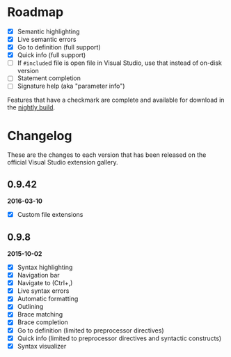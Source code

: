 # Roadmap

- [x] Semantic highlighting
- [x] Live semantic errors
- [x] Go to definition (full support)
- [x] Quick info (full support)
- [ ] If `#include`d file is open file in Visual Studio, use that instead of on-disk version
- [ ] Statement completion
- [ ] Signature help (aka "parameter info")

Features that have a checkmark are complete and available for download in the
[nightly build](http://vsixgallery.com/extension/7def6c01-a05e-42e6-953d-3fdea1891737/).

# Changelog

These are the changes to each version that has been released on the official Visual Studio extension gallery.

## 0.9.42

**2016-03-10**

- [x] Custom file extensions

## 0.9.8

**2015-10-02**

- [x] Syntax highlighting
- [x] Navigation bar
- [x] Navigate to (Ctrl+,)
- [x] Live syntax errors
- [x] Automatic formatting
- [x] Outlining
- [x] Brace matching
- [x] Brace completion
- [x] Go to definition (limited to preprocessor directives)
- [x] Quick info (limited to preprocessor directives and syntactic constructs)
- [x] Syntax visualizer